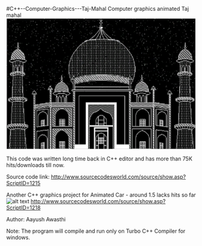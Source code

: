 #C++--Computer-Graphics---Taj-Mahal
Computer graphics animated Taj mahal 
![alt text](https://github.com/aayush207/C-Windows---Computer-Graphics---Taj-Mahal---Ta/blob/master/Taj%20output.png)

This code was written long time back in C++ editor and has more than 75K hits/downloads till now.

Source code link: http://www.sourcecodesworld.com/source/show.asp?ScriptID=1215

Another C++ graphics project for Animated Car - around 1.5 lacks hits so far
![alt text](https://github.com/aayush207/CPP---Computer-Graphics---Taj-Mahal/blob/master/car.jpgg)
http://www.sourcecodesworld.com/source/show.asp?ScriptID=1218

Author: Aayush Awasthi

Note: The program will compile and run only on Turbo C++ Compiler for windows.
